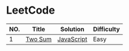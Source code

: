 LeetCode
========

|NO.|Title|Solution|Difficulty|
|----|--------|---------|-------|
|1|[Two Sum][1]|[JavaScript](./solution/001.Two_Sum/Solution.js)|Easy|

[1]:https://leetcode.com/problems/two-sum/